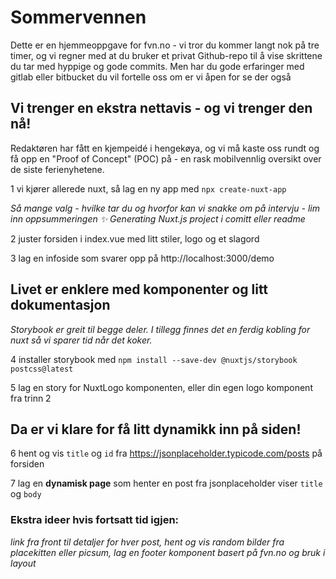 # Sommervennen

Dette er en hjemmeoppgave for fvn.no - vi tror du kommer langt nok på tre timer, og vi regner med at du bruker et privat Github-repo til å vise skrittene du tar med hyppige og gode commits. Men har du gode erfaringer med gitlab eller bitbucket du vil fortelle oss om er vi åpen for se der også

## Vi trenger en ekstra nettavis - og vi trenger den nå!

Redaktøren har fått en kjempeidé i hengekøya, og vi må kaste oss rundt og få opp en "Proof of Concept" (POC) på - en rask mobilvennlig oversikt over de siste ferienyhetene.

1 vi kjører allerede nuxt, så lag en ny app med `npx create-nuxt-app`

_Så mange valg - hvilke tar du og hvorfor kan vi snakke om på intervju - lim inn oppsummeringen ✨  Generating Nuxt.js project i comitt eller readme_


2 juster forsiden i index.vue med litt stiler, logo og et slagord

3 lag en infoside som svarer opp på http://localhost:3000/demo 


## Livet er enklere med komponenter og litt dokumentasjon
_Storybook er greit til begge deler. I tillegg finnes det en ferdig kobling for nuxt så vi sparer tid når det koker._

4 installer storybook med `npm install --save-dev @nuxtjs/storybook postcss@latest`

5 lag en story for NuxtLogo komponenten, eller din egen logo komponent fra trinn 2

## Da er vi klare for få litt dynamikk inn på siden!

6 hent og vis `title` og `id` fra https://jsonplaceholder.typicode.com/posts på forsiden

7 lag en **dynamisk page** som henter en post fra jsonplaceholder viser `title` og `body`

### Ekstra ideer hvis fortsatt tid igjen:
_link fra front til detaljer for hver post, hent og vis random bilder fra placekitten eller picsum, lag en footer komponent basert på fvn.no og bruk i layout_
